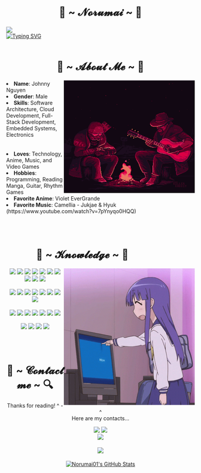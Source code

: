 <body>
  <h1 align="center">🐨 ~ 𝓝𝓸𝓻𝓾𝓶𝓪𝓲 ~ 🐨</h1>
  <img src="https://github.com/Norumai01/Norumai01/blob/45cbe864c0b2ae3593dc4afaeb06ab9038890ea0/Assets/4f3b30e2e72655a8eb948bd9d3ba66a30681a6b9.gif" align="center"> 
  <br>
  <a href="https://git.io/typing-svg"><img src="https://readme-typing-svg.demolab.com?font=Pixelify+Sans&weight=500&size=45&pause=1000&color=5D6CF7&background=742DFF00&center=true&vCenter=true&multiline=true&width=1080&height=150&lines=Good+morning+or+afternoon!+;The+name+is+Johnny%2C+Tech+gremlin+at+your+service." alt="Typing SVG" /></a>
  <br><br>
</body>

<body>
  <h1 align="center">🌆 ~ 𝓐𝓫𝓸𝓾𝓽 𝓜𝓮 ~  🌆</h1>
  <img src="https://github.com/Norumai01/Norumai01/blob/25c78bfb8514a12d36d8490f138f10d18f3a1324/Assets/killer-rabbit-media.gif" align="right" width="350" height="300">
  <li>
    <b>Name</b>: Johnny Nguyen
  </li>
  <li>
    <b>Gender</b>: Male 
  </li>
  <li>
    <b>Skills</b>: Software Architecture, Cloud Development, Full-Stack Development, Embedded Systems, Electronics 
  </li>
  <br><br>
  <li> 
    <b>Loves</b>: Technology, Anime, Music, and Video Games
  </li>
  <li>
    <b>Hobbies</b>: Programming, Reading Manga, Guitar, Rhythm Games 
  </li>
  <li>
    <b>Favorite Anime</b>: Violet EverGrande
  </li>
  <li>
    <b>Favorite Music</b>: Camellia - Jukjae & Hyuk (https://www.youtube.com/watch?v=7pYnyqo0HQQ)
  </li>
</body>

<body>
  <br><br><br>
  <div>
    <h1 align="left">            📓 ~ 𝓚𝓷𝓸𝔀𝓵𝓮𝓭𝓰𝓮 ~ 📓</h1>
    <img src="https://github.com/Norumai01/Norumai01/blob/7bf5bdc830ed89ad6b960fec544fc1f22996d886/Assets/3703.gif" align="right" width="350">
  </div> 
  
  <div align="center">
    <img src="https://img.shields.io/badge/Java-ED8B00?style=for-the-badge&logo=java&logoColor=white">
    <img src="https://img.shields.io/badge/PowerShell-5391FE?style=for-the-badge&logo=powershell&logoColor=white">
    <img src="https://img.shields.io/badge/Python-FFD43B?style=for-the-badge&logo=python&logoColor=darkgreen">
    <img src="https://img.shields.io/badge/C++-00599C?style=for-the-badge&logo=c++&logoColor=white">
    <img src="https://img.shields.io/badge/C-00599C?style=for-the-badge&logo=c&logoColor=white">
    <img src="https://img.shields.io/badge/HTML5-E34F26?style=for-the-badge&logo=html5&logoColor=white">
    <img src="https://img.shields.io/badge/CSS3-1572B6?style=for-the-badge&logo=css3&logoColor=white">
    <img src="https://img.shields.io/badge/JavaScript-F7DF1E?style=for-the-badge&logo=javascript&logoColor=white">
    <img src="https://img.shields.io/badge/TypeScript-3178C6?style=for-the-badge&logo=typescript&logoColor=white">
    <img src="https://img.shields.io/badge/JSON-000000?style=for-the-badge&logo=json&logoColor=white">
    <br><br>
    <img src="https://img.shields.io/badge/React-61DAFB?style=for-the-badge&logo=react&logoColor=white">
    <img src="https://img.shields.io/badge/Spring%20Boot-6DB33F?style=for-the-badge&logo=springboot&logoColor=white">
    <img src="https://img.shields.io/badge/Vite-646CFF?style=for-the-badge&logo=vite&logoColor=white">
    <img src="https://img.shields.io/badge/Tailwind%20CSS-06B6D4?style=for-the-badge&logo=tailwindcss&logoColor=white">
    <img src="https://img.shields.io/badge/DaisyUI-5A0EF8?style=for-the-badge&logo=daisyui&logoColor=white">
    <img src="https://img.shields.io/badge/Docker-2496ED?style=for-the-badge&logo=docker&logoColor=white">
    <img src="https://img.shields.io/badge/MySQL-00000F?style=for-the-badge&logo=mysql&logoColor=white">
    <img src="https://img.shields.io/badge/Microsoft%20Azure-0078D4?style=for-the-badge&logo=microsoftazure&logoColor=white">
    <br><br>
    <img src="https://img.shields.io/badge/IntelliJ%20IDEA-000000?style=for-the-badge&logo=intellijidea&logoColor=white">
    <img src="https://img.shields.io/badge/Visual%20Studio Code-007ACC?style=for-the-badge&logo=visualstudio code&logoColor=white">
    <img src="https://img.shields.io/badge/PyCharm-000000?style=for-the-badge&logo=pycharm&logoColor=white">
    <img src="https://img.shields.io/badge/Notepad++-90E59A?style=for-the-badge&logo=notepadplusplus&logoColor=white">
    <img src="https://img.shields.io/badge/Vim-019733?style=for-the-badge&logo=vim&logoColor=white">
    <img src="https://img.shields.io/badge/Anaconda-44A833?style=for-the-badge&logo=anaconda&logoColor=white">
    <img src="https://img.shields.io/badge/Git-F05032?style=for-the-badge&logo=git&logoColor=white">
    <br><br>
    <img src="https://img.shields.io/badge/Windows-0078D6?style=for-the-badge&logo=windows&logoColor=white">
    <img src="https://img.shields.io/badge/Linux-FCC624?style=for-the-badge&logo=linux&logoColor=white">
    <img src="https://img.shields.io/badge/Debian-A81D33?style=for-the-badge&logo=debian&logoColor=white">
    <img src="https://img.shields.io/badge/Arch%20Linux-1793D1?style=for-the-badge&logo=archlinux&logoColor=white">
  </div>
</body>

<body>
  <br><br><br>
  <h1 align="center">🔎 ~ 𝓒𝓸𝓷𝓽𝓪𝓬𝓽 𝓶𝓮 ~ 🔍</h1>
  <div align="center">
    <p>Thanks for reading! ^ - ^ <br> Here are my contacts...</p>
    <a href="mailto:johnnydinhnguyen2001@gmail.com"><img src="https://img.shields.io/badge/Gmail-D14836?style=for-the-badge&logo=gmail&logoColor=white"></a>
    <a href="https://www.linkedin.com/in/johnnynguyen2001"><img src="https://img.shields.io/badge/LinkedIn-0077B5?style=for-the-badge&logo=linkedin&logoColor=white"></a>
    <br>
    <a href="https://discordapp.com/users/norumai"><img src="https://img.shields.io/badge/Discord-5865F2?style=for-the-badge&logo=discord&logoColor=white"></a>
    <br><br>
    <img src="https://discord.c99.nl/widget/theme-3/271839706109575168.png">
    <br><br>
    <a href="https://awesome-github-stats.azurewebsites.net/index.html??cardType=level-alternate&theme=tokyonight&preferLogin=true">    
      <img  alt="Norumai01's GitHub Stats" src="https://awesome-github-stats.azurewebsites.net/user-stats/Norumai01?cardType=level-alternate&theme=tokyonight&preferLogin=true" />  
    </a>
  </div>
</body>
